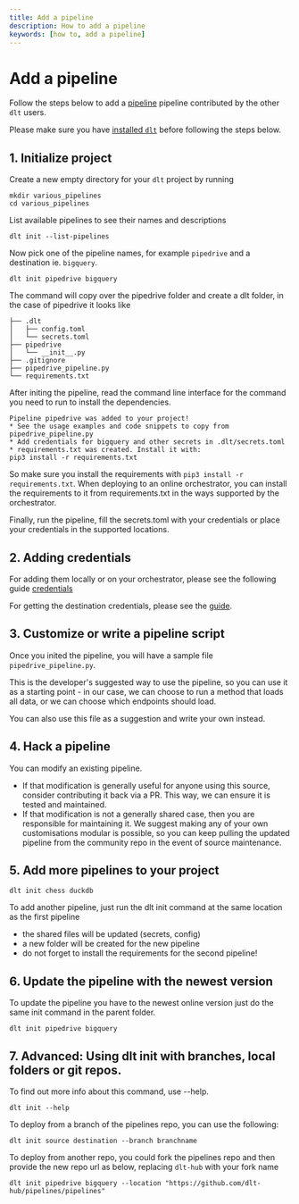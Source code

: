 ```yaml
---
title: Add a pipeline
description: How to add a pipeline
keywords: [how to, add a pipeline]
---
```


# Add a pipeline

Follow the steps below to add a [pipeline](../glossary.md#pipeline) pipeline contributed by the other `dlt` users.

Please make sure you have [installed `dlt`](../installation.mdx) before following the steps below.

## 1. Initialize project

Create a new empty directory for your `dlt` project by running
```shell
mkdir various_pipelines
cd various_pipelines
```

List available pipelines to see their names and descriptions
```
dlt init --list-pipelines
```

Now pick one of the pipeline names, for example `pipedrive` and a destination ie. `bigquery`.
```
dlt init pipedrive bigquery
```

The command will copy over the pipedrive folder and create a dlt folder, in the case of pipedrive it looks like

```
├── .dlt
│   ├── config.toml
│   └── secrets.toml
├── pipedrive
│   └── __init__.py
├── .gitignore
├── pipedrive_pipeline.py
└── requirements.txt
```

After initing the pipeline, read the command line interface for the command you need to run to install the dependencies.

```
Pipeline pipedrive was added to your project!
* See the usage examples and code snippets to copy from pipedrive_pipeline.py
* Add credentials for bigquery and other secrets in .dlt/secrets.toml
* requirements.txt was created. Install it with:
pip3 install -r requirements.txt
```
So make sure you install the requirements with `pip3 install -r requirements.txt`.
When deploying to an online orchestrator, you can install the requirements to it from requirements.txt in the ways supported by the orchestrator.

Finally, run the pipeline, fill the secrets.toml with your credentials or place your credentials in the supported locations.

## 2. Adding credentials

For adding them locally or on your orchestrator, please see the following guide [credentials](../customization/credentials)

For getting the destination credentials, please see the [guide](../destinations.md).

## 3. Customize or write a pipeline script


Once you inited the pipeline, you will have a sample file  `pipedrive_pipeline.py`.

This is the developer's suggested way to use the pipeline, so you can use it as a starting point - in our case, we can choose to run a method that loads all data, or we can choose which endpoints should load.

You can also use this file as a suggestion and write your own instead.

## 4. Hack a pipeline

You can modify an existing pipeline.
* If that modification is generally useful for anyone using this source, consider contributing it back via a PR. This way, we can ensure it is tested and maintained.
* If that modification is not a generally shared case, then you are responsible for maintaining it. We suggest making any of your own customisations modular is possible, so you can keep pulling the updated pipeline from the community repo in the event of source maintenance.


## 5. Add more pipelines to your project
```
dlt init chess duckdb
```
To add another pipeline, just run the dlt init command at the same location as the first pipeline
- the shared files will be updated (secrets, config)
- a new folder will be created for the new pipeline
- do not forget to install the requirements for the second pipeline!


## 6. Update the pipeline with the newest version
To update the pipeline you have to the newest online version just do the same init command in the parent folder.
```
dlt init pipedrive bigquery
```

## 7. Advanced: Using dlt init with branches, local folders or git repos.
To find out more info about this command, use --help.

```
dlt init --help
```


To deploy from a branch of the pipelines repo, you can use the following:

```
dlt init source destination --branch branchname
```

To deploy from another repo, you could fork the pipelines repo and then provide the new repo url as below, replacing `dlt-hub` with your fork name

```
dlt init pipedrive bigquery --location "https://github.com/dlt-hub/pipelines/pipelines"
```
